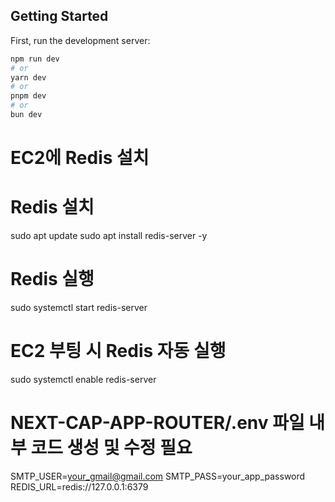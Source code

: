 ## Getting Started

First, run the development server:

```bash
npm run dev
# or
yarn dev
# or
pnpm dev
# or
bun dev
```

# EC2에 Redis 설치

# Redis 설치
sudo apt update
sudo apt install redis-server -y

# Redis 실행
sudo systemctl start redis-server

# EC2 부팅 시 Redis 자동 실행
sudo systemctl enable redis-server

# NEXT-CAP-APP-ROUTER/.env 파일 내부 코드 생성 및 수정 필요
SMTP_USER=your_gmail@gmail.com
SMTP_PASS=your_app_password
REDIS_URL=redis://127.0.0.1:6379
